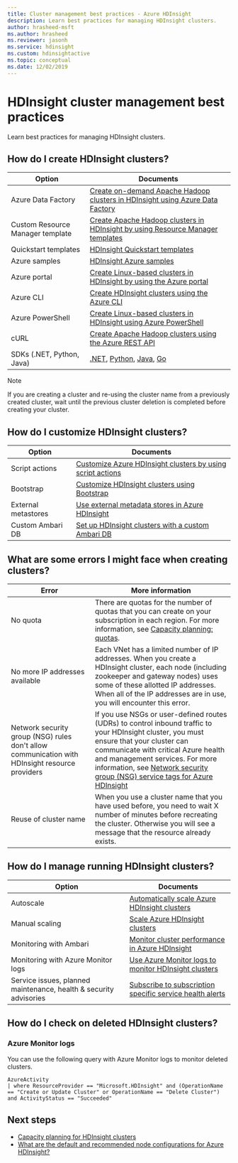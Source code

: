 ```yaml
---
title: Cluster management best practices - Azure HDInsight
description: Learn best practices for managing HDInsight clusters.
author: hrasheed-msft
ms.author: hrasheed
ms.reviewer: jasonh
ms.service: hdinsight
ms.custom: hdinsightactive
ms.topic: conceptual
ms.date: 12/02/2019
---
```

# HDInsight cluster management best practices

Learn best practices for managing HDInsight clusters.

## How do I create HDInsight clusters?

| Option | Documents |
|---|---|
| Azure Data Factory | [Create on-demand Apache Hadoop clusters in HDInsight using Azure Data Factory](./hdinsight-hadoop-create-linux-clusters-adf.md) |
| Custom Resource Manager template | [Create Apache Hadoop clusters in HDInsight by using Resource Manager templates](./hdinsight-hadoop-create-linux-clusters-arm-templates.md) |
| Quickstart templates | [HDInsight Quickstart templates](https://azure.microsoft.com/resources/templates/?term=hdinsight) |
| Azure samples | [HDInsight Azure samples](https://docs.microsoft.com/samples/browse/?products=azure-hdinsight) |
| Azure portal | [Create Linux-based clusters in HDInsight by using the Azure portal](./spark/apache-spark-intellij-tool-plugin.md) |
| Azure CLI | [Create HDInsight clusters using the Azure CLI](./hdinsight-hadoop-create-linux-clusters-azure-cli.md) |
| Azure PowerShell | [Create Linux-based clusters in HDInsight using Azure PowerShell](./hdinsight-hadoop-create-linux-clusters-azure-powershell.md) |
| cURL | [Create Apache Hadoop clusters using the Azure REST API](./hdinsight-hadoop-create-linux-clusters-curl-rest.md) |
| SDKs (.NET, Python, Java) | [.NET](/dotnet/api/overview/azure/hdinsight?view=azure-dotnet&preserve-view=true), [Python](https://docs.microsoft.com/python/api/overview/azure/hdinsight?view=azure-python&preserve-view=true), [Java](https://docs.microsoft.com/java/api/overview/azure/hdinsight?view=azure-java-stable&preserve-view=true), [Go](https://docs.microsoft.com/azure/hdinsight/hdinsight-go-sdk-overview) |

> [!Note]
> If you are creating a cluster and re-using the cluster name from a previously created cluster, wait until the previous cluster deletion is completed before creating your cluster.

## How do I customize HDInsight clusters?

| Option | Documents |
|---|---|
| Script actions | [Customize Azure HDInsight clusters by using script actions](./hdinsight-hadoop-customize-cluster-linux.md) |
| Bootstrap | [Customize HDInsight clusters using Bootstrap](./hdinsight-hadoop-customize-cluster-bootstrap.md) |
| External metastores | [Use external metadata stores in Azure HDInsight](./hdinsight-use-external-metadata-stores.md) |
| Custom Ambari DB | [Set up HDInsight clusters with a custom Ambari DB](./hdinsight-custom-ambari-db.md) |

## What are some errors I might face when creating clusters?

| Error | More information |
|---|---|
| No quota | There are quotas for the number of quotas that you can create on your subscription in each region. For more information, see [Capacity planning: quotas](./hdinsight-capacity-planning.md). |
| No more IP addresses available | Each VNet has a limited number of IP addresses. When you create a HDInsight cluster, each node (including zookeeper and gateway nodes) uses some of these allotted IP addresses. When all of the IP addresses are in use, you will encounter this error.  |
| Network security group (NSG) rules don't allow communication with HDInsight resource providers | If you use NSGs or user-defined routes (UDRs) to control inbound traffic to your HDInsight cluster, you must ensure that your cluster can communicate with critical Azure health and management services. For more information, see [Network security group (NSG) service tags for Azure HDInsight](./hdinsight-service-tags.md) |
| Reuse of cluster name | When you use a cluster name that you have used before, you need to wait X number of minutes before recreating the cluster. Otherwise you will see a message that the resource already exists. |

## How do I manage running HDInsight clusters?

| Option | Documents |
|---|---|
| Autoscale | [Automatically scale Azure HDInsight clusters](./hdinsight-autoscale-clusters.md) |
| Manual scaling | [Scale Azure HDInsight clusters](./hdinsight-scaling-best-practices.md) |
| Monitoring with Ambari| [Monitor cluster performance in Azure HDInsight](./hdinsight-key-scenarios-to-monitor.md) |
| Monitoring with Azure Monitor logs | [Use Azure Monitor logs to monitor HDInsight clusters](./hdinsight-hadoop-oms-log-analytics-tutorial.md) |
| Service issues, planned maintenance, health & security advisories | [Subscribe to subscription specific service health alerts](https://docs.microsoft.com/azure/service-health/alerts-activity-log-service-notifications-portal) |


## How do I check on deleted HDInsight clusters?

### Azure Monitor logs

You can use the following query with Azure Monitor logs to monitor deleted clusters.

```loganalytics
AzureActivity
| where ResourceProvider == "Microsoft.HDInsight" and (OperationName == "Create or Update Cluster" or OperationName == "Delete Cluster") and ActivityStatus == "Succeeded"
```

## Next steps

* [Capacity planning for HDInsight clusters](./hdinsight-capacity-planning.md)
* [What are the default and recommended node configurations for Azure HDInsight?](./hdinsight-supported-node-configuration.md)
